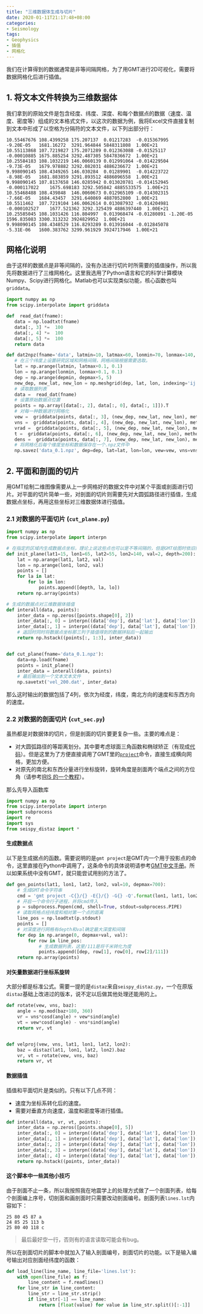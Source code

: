 ```yaml
---
title: "三维数据体生成与切片"
date: 2020-01-11T21:17:48+08:00
categories:
- Seismology
tags:
- Geophysics
- 插值
- 网格化
---
```

我们在计算得到的数据通常是非等间隔网格，为了用GMT进行2D可视化，需要将数据网格化后进行插值。

<!--more--> 

## 1. 将文本文件转换为三维数据体
我们拿到的原始文件是包含经度、纬度、深度、和每个数据点的数据（速度、温度、密度等）组成的文本格式文件，以这次的数据为例，我将Excel文件直接复制到文本中形成了以空格为分隔符的文本文件，以下列出部分行：
```
10.55467676	108.4399258	175.207137	0.01217283	-0.015367995	-9.20E-05	1681.16272	3291.964844	5848311808	1.00E+21
10.55113868	107.7219827	175.2071289	0.012363088	-0.01525117	-0.00010885	1675.885254	3292.487305	5847836672	1.00E+21
10.25584183	108.1032219	146.0060139	0.012991064	-0.014229504	-9.73E-05	1679.978882	3292.082031	4886236672	1.00E+21
9.998090145	108.4349265	146.030284	0.01289901	-0.014223722	-8.98E-05	1681.883859	3291.893512	4886096558	1.00E+21
9.998090145	107.8137658	146.0285942	0.013020781	-0.014152945	-0.000117022	1675.698183	3292.505842	4885533575	1.00E+21
10.55468488	108.439848	146.0060673	0.012965109	-0.014302315	-7.66E-05	1684.43457	3291.640869	4887052800	1.00E+21
10.5511462	107.7219104	146.0062614	0.013087932	-0.014204981	-0.000102527	1677.521362	3292.325439	4886397440	1.00E+21
10.25585045	108.1031426	116.804997	0.013968474	-0.01280891	-1.20E-05	1596.835083	3300.313232	3924829952	1.00E+21
9.998090145	108.4348529	116.8293289	0.013916044	-0.012845078	-5.31E-06	1600.383762	3299.961929	3924717946	1.00E+21
```
## 网格化说明
由于这样的数据点是非等间隔的，没有办法进行切片时所需要的插值操作，所以我先将数据进行了三维网格化。这里我选用了Python语言和它的科学计算模块Numpy、Scipy进行网格化。Matlab也可以实现类似功能，核心函数也叫`griddata`。
 ``` Python
import numpy as np
from scipy.interpolate import griddata

def  read_dat(fname):
	data = np.loadtxt(fname)
	data[:, 3] *=  100
	data[:, 4] *=  100
	data[:, 5] *=  100
	return data

def dat2npz(fname='data', latmin=10, latmax=60, lonmin=70, lonmax=140, depmin=0, depmax=700):
	# 在三个纬度上设置研究区域和网格间隔，网格间隔根据需要选取。
	lat = np.arange(latmin, latmax+0.1, 0.1)
	lon = np.arange(lonmin, lonmax+0.1, 0.1)
	dep = np.arange(depmin, depmax+5, 5)
	new_dep, new_lat, new_lon = np.meshgrid(dep, lat, lon, indexing='ij')
	# 读取数据列表
	data =  read_dat(fname)
	# 设置原始数据点位置
	points = np.array([data[:, 2], data[:, 0], data[:, 1]]).T
	# 对每一种数据进行网格化
	vew =  griddata(points, data[:, 3], (new_dep, new_lat, new_lon), method='linear')
	vns =  griddata(points, data[:, 4], (new_dep, new_lat, new_lon), method='linear')
	vrad =  griddata(points, data[:, 5], (new_dep, new_lat, new_lon), method='linear')
	t =  griddata(points, data[:, 6], (new_dep, new_lat, new_lon), method='linear')
	dens =  griddata(points, data[:, 7], (new_dep, new_lat, new_lon), method='linear')
	# 将网格化后每个维度坐标和数据保存在一个.npz文件中
	np.savez('data_0.1.npz', dep=dep, lat=lat, lon=lon, vew=vew, vns=vns, vrad=vrad, t=t, dens=dens)
 ```

## 2. 平面和剖面的切片
用GMT绘制二维图像需要从上一步网格好的数据文件中对某个平面或剖面进行切片。对平面的切片简单一些，对剖面的切片则需要先对大圆弧路径进行插值，生成数据点坐标，再用这些坐标对三维数据体进行插值。
### 2.1 对数据的平面切片  (`cut_plane.py`)
```Python
import numpy as np
from scipy.interpolate import interpn

# 在指定的区域内生成数据点坐标，理论上说这些点也可以是不等间隔的，但是GMT绘图时依旧需要网格化，所以这里还是使用等间隔插值。
def init_plane(lat1=15, lon1=65, lat2=55, lon2=140, val=2, depth=200):
    lat = np.arange(lat1, lat2, val)
    lon = np.arange(lon1, lon2, val)
    points = []
    for la in lat:
        for lo in lon:
            points.append([depth, la, lo])
    return np.array(points)

# 生成的数据点对三维数据体插值
def interall(data, points):
    inter_data = np.zeros([points.shape[0], 2])
    inter_data[:, 0] = interpn((data['dep'], data['lat'], data['lon']), data['vew'], points, bounds_error=False, fill_value=None)
    inter_data[:, 1] = interpn((data['dep'], data['lat'], data['lon']), data['vns'], points, bounds_error=False, fill_value=None)
    # 返回时同时将数据点坐标那三列于插值得到的数据拼贴后一起输出
    return np.hstack((points[:, 1:3], inter_data))


def cut_plane(fname='data_0.1.npz'):
    data=np.load(fname)
    points = init_plane()
    inter_data = interall(data, points)
    # 最后输出到一个文本文本文件
    np.savetxt('vel_200.dat', inter_data)
```
那么这时输出的数据包括了4列，依次为经度，纬度，南北方向的速度和东西方向的速度。

### 2.2 对数据的剖面切片 (`cut_sec.py`)
虽热都是对数据体的切片，但是剖面的切片要更复杂一些。主要的难点是：

- 对大圆弧路径的等距离划分。其中要考虑球面三角函数和椭球矫正（有现成[代码](http://www.seis.sc.edu/software/distaz/)）。但是这里为了方便直接调用了GMT里的[`project`](https://docs.gmt-china.org/5.4/module/project/)命令，直接生成横向网格，更加方便。
- 对原先的南北和东西分量进行坐标旋转，旋转角度是剖面两个端点之间的方位角（请参考[IRIS 的一个教程](http://service.iris.edu/irisws/rotation/docs/1/help/)）。

那么先导入函数库
```python
import numpy as np
from scipy.interpolate import interpn
import subprocess
import re
import sys
from seispy_distaz import *
```

#### 生成数据点
以下是生成据点的函数。需要说明的是`gmt project`是GMT内一个用于投影点的命令，这里直接在Python中调用了，这条命令的具体说明请参考[GMT中文手册](https://docs.gmt-china.org/5.4/module/project/)。所以如果系统中没有GMT，就只能尝试用别的方法了。
```Python
def gen_points(lat1, lon1, lat2, lon2, val=10, depmax=700):
	# 生成GMT命令字符串
    cmd = 'gmt project -C{}/{} -E{}/{} -G{} -Q'.format(lon1, lat1, lon2, lat2, val)
	# 开启一个命令行子进程，并将cmd传入
    p = subprocess.Popen(cmd, shell=True, stdout=subprocess.PIPE)
	# 读取网格点经纬度和相对第一个点的距离
    line_pos = np.loadtxt(p.stdout)
    points = []
	# 对深度进行网格有depth和val确定最大深度和间隔
    for dep in np.arange(0, depmax+val, val):
        for row in line_pos:
			# 生成数据列表，这里/111是将千米转化为度
            points.append([dep, row[1], row[0], row[2]/111])
    return np.array(points)
```

#### 对矢量数据进行坐标系旋转
大部分都是标准公式。需要一提的是`distaz`来自`seispy_distaz.py`，一个在原版`distaz`基础上改进过的版本，说不定以后做其他处理还能用的上。
```Python
def rotate(vew, vns, baz):
    angle = np.mod(baz+180, 360)
    vr = vns*cosd(angle) + vew*sind(angle)
    vt = vew*cosd(angle) - vns*sind(angle)
    return vr, vt


def velproj(vew, vns, lat1, lon1, lat2, lon2):
    baz = distaz(lat1, lon1, lat2, lon2).baz
    vr, vt = rotate(vew, vns, baz)
    return vr, vt
```

#### 数据插值
插值和平面切片是类似的。只有以下几点不同：

- 速度为坐标系转化后的速度。
- 需要对垂直方向速度，温度和密度等进行插值。

```Python
def interall(data, vr, vt, points):
    inter_data = np.zeros([points.shape[0], 5])
    inter_data[:, 0] = interpn((data['dep'], data['lat'], data['lon']), vr, points[:, 0:3], bounds_error=False, fill_value=None)
    inter_data[:, 1] = interpn((data['dep'], data['lat'], data['lon']), vt, points[:, 0:3], bounds_error=False, fill_value=None)
    inter_data[:, 2] = interpn((data['dep'], data['lat'], data['lon']), data['vrad'], points[:, 0:3], bounds_error=False, fill_value=None)
    inter_data[:, 3] = interpn((data['dep'], data['lat'], data['lon']), data['t'], points[:, 0:3], bounds_error=False, fill_value=None)
    inter_data[:, 4] = interpn((data['dep'], data['lat'], data['lon']), data['dens'], points[:, 0:3], bounds_error=False, fill_value=None)
    return np.hstack((points, inter_data))
```

#### 这个脚本中一些其他小技巧
由于剖面不止一条，所以我按照我在地震学上的处理方式做了一个剖面列表，给每个剖面编上序号，切剖面和画剖面时只需要改动剖面编号。剖面列表`lines.lst`内容如下：

```
25 80 45 87 a
24 85 25 113 b
25 80 40 118 c

```
> 最后最好空一行，否则有的语言读取可能会有bug。

所以在剖面切片的脚本中就加入了输入剖面编号，剖面切片的功能。以下是输入编号输出对应剖面经纬度的函数：
```Python
def load_line(line_name, line_file='lines.lst'):
    with open(line_file) as f:
        line_content = f.readlines()
    for line_str in line_content:
        line_str = line_str.strip()
        if line_str[-1] == line_name:
            return [float(value) for value in line_str.split()[:-1]]
```

